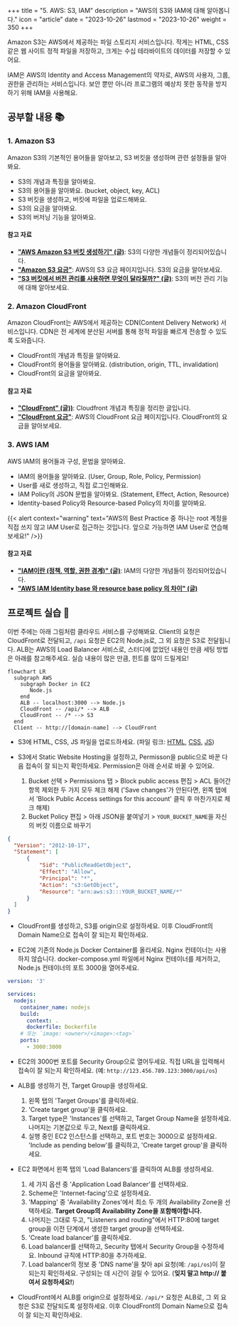 +++
title = "5. AWS: S3, IAM"
description = "AWS의 S3와 IAM에 대해 알아봅니다."
icon = "article"
date = "2023-10-26"
lastmod = "2023-10-26"
weight = 350
+++

Amazon S3는 AWS에서 제공하는 파일 스토리지 서비스입니다. 작게는 HTML, CSS 같은 웹 사이트 정적 파일을 저장하고, 크게는 수십 테라바이트의 데이터를 저장할 수 있어요.

IAM은 AWS의 Identity and Access Management의 약자로, AWS의 사용자, 그룹, 권한을 관리하는 서비스입니다. 보안 뿐만 아니라 프로그램의 예상치 못한 동작을 방지하기 위해 IAM을 사용해요.

## 공부할 내용 📚

### 1. Amazon S3

Amazon S3의 기본적인 용어들을 알아보고, S3 버킷을 생성하며 관련 설정들을 알아봐요.

- S3의 개념과 특징을 알아봐요.
- S3의 용어들을 알아봐요. (bucket, object, key, ACL)
- S3 버킷을 생성하고, 버킷에 파일을 업로드해봐요.
- S3의 요금을 알아봐요.
- S3의 버저닝 기능을 알아봐요.

#### 참고 자료

- **["AWS Amazon S3 버킷 생성하기" (글)](https://zzang9ha.tistory.com/358)**: S3의 다양한 개념들이 정리되어있습니다.
- **["Amazon S3 요금"](https://aws.amazon.com/ko/s3/pricing/)**: AWS의 S3 요금 페이지입니다. S3의 요금을 알아보세요.
- **["S3 버킷에서 버전 관리를 사용하면 무엇이 달라질까?" (글)](https://dev.classmethod.jp/articles/jw-what-would-it-make-a-difference-to-use-version-management-in-an-s3-bucket/)**: S3의 버전 관리 기능에 대해 알아보세요.

### 2. Amazon CloudFront

Amazon CloudFront는 AWS에서 제공하는 CDN(Content Delivery Network) 서비스입니다. CDN은 전 세계에 분산된 서버를 통해 정적 파일을 빠르게 전송할 수 있도록 도와줍니다.

- CloudFront의 개념과 특징을 알아봐요.
- CloudFront의 용어들을 알아봐요. (distribution, origin, TTL, invalidation)
- CloudFront의 요금을 알아봐요.

#### 참고 자료

- **["CloudFront" (글))](https://velog.io/@combi_areum/AWS-CloudFront)**: Cloudfront 개념과 특징을 정리한 글입니다.
- **["CloudFront 요금"](https://aws.amazon.com/ko/cloudfront/pricing/)**: AWS의 CloudFront 요금 페이지입니다. CloudFront의 요금을 알아보세요.

### 3. AWS IAM

AWS IAM의 용어들과 구성, 문법을 알아봐요.

- IAM의 용어들을 알아봐요. (User, Group, Role, Policy, Permission)
- User를 새로 생성하고, 직접 로그인해봐요.
- IAM Policy의 JSON 문법을 알아봐요. (Statement, Effect, Action, Resource)
- Identity-based Policy와 Resource-based Policy의 차이를 알아봐요.

{{< alert context="warning" text="AWS의 Best Practice 중 하나는 root 계정을 직접 쓰지 않고 IAM User로 접근하는 것입니다. 앞으로 가능하면 IAM User로 연습해보세요!" />}}

#### 참고 자료

- **["IAM이란 (정책, 역할, 권한 경계)" (글)](https://yoonchang.tistory.com/93)**: IAM의 다양한 개념들이 정리되어있습니다.
- **["AWS IAM Identity base 와 resource base policy 의 차이" (글)](https://going-to-end.tistory.com/entry/AWS-IAM-Policy%EC%A0%95%EC%B1%85-Role%EC%97%AD%ED%95%A0-%EC%97%90-%EB%8C%80%ED%95%B4-%EC%95%8C%EC%95%84%EB%B3%B4%EC%9E%90)**

## 프로젝트 실습 🎈

이번 주에는 아래 그림처럼 클라우드 서비스를 구성해봐요. Client의 요청은 CloudFront로 전달되고, `/api` 요청은 EC2의 Node.js로, 그 외 요청은 S3로 전달됩니다. ALB는 AWS의 Load Balancer 서비스로, 스터디에 없었던 내용인 만큼 세팅 방법은 아래를 참고해주세요. 실습 내용이 많은 만큼, 힌트를 많이 드릴게요!

```mermaid
flowchart LR
  subgraph AWS
    subgraph Docker in EC2
       Node.js
    end
    ALB -- localhost:3000 --> Node.js
    CloudFront -- /api/* --> ALB
    CloudFront -- /* --> S3
  end
  Client -- http://[domain-name] --> CloudFront
```

- S3에 HTML, CSS, JS 파일을 업로드하세요. (파일 링크:
<a href="https://github.com/skkuding/cookbook/blob/main/content/docs/infra/assets/week5/index.html" download>HTML</a>,
<a href="./assets/week5/style.css" download>CSS</a>,
<a href="./assets/week5/script.js" download>JS</a>)

- S3에서 Static Website Hosting을 설정하고, Permisson을 public으로 바꾼 다음 접속이 잘 되는지 확인하세요. Permission은 아래 순서로 바꿀 수 있어요.

  1. Bucket 선택 > Permissions 탭 > Block public access 편집 > ACL 들어간 항목 제외한 두 가지 모두 체크 해제 ('Save changes'가 안된다면, 왼쪽 탭에서 'Block Public Access settings for this account' 클릭 후 마찬가지로 체크 해제)
  2. Bucket Policy 편집 > 아래 JSON을 붙여넣기 > `YOUR_BUCKET_NAME`을 자신의 버킷 이름으로 바꾸기

```json
{
  "Version": "2012-10-17",
  "Statement": [
      {
          "Sid": "PublicReadGetObject",
          "Effect": "Allow",
          "Principal": "*",
          "Action": "s3:GetObject",
          "Resource": "arn:aws:s3:::YOUR_BUCKET_NAME/*"
      }
  ]
}
```

- CloudFront를 생성하고, S3를 origin으로 설정하세요. 이후 CloudFront의 Domain Name으로 접속이 잘 되는지 확인하세요.

- EC2에 기존의 Node.js Docker Container를 올리세요. Nginx 컨테이너는 사용하지 않습니다. docker-compose.yml 파일에서 Nginx 컨테이너를 제거하고, Node.js 컨테이너의 포트 3000을 열어주세요.

```yml
version: '3'

services:
  nodejs:
    container_name: nodejs
    build:
      context: .
      dockerfile: Dockerfile
    # 또는 `image: <owner>/<image>:<tag>`
    ports:
      - 3000:3000
```

- EC2의 3000번 포트를 Security Group으로 열어두세요. 직접 URL을 입력해서 접속이 잘 되는지 확인하세요. (예: `http://123.456.789.123:3000/api/os`)

- ALB를 생성하기 전, Target Group을 생성하세요.

  1. 왼쪽 탭의 'Target Groups'를 클릭하세요.
  2. 'Create target group'을 클릭하세요.
  3. Target type은 'Instances'를 선택하고, Target Group Name을 설정하세요. 나머지는 기본값으로 두고, Next를 클릭하세요.
  4. 실행 중인 EC2 인스턴스를 선택하고, 포트 번호는 3000으로 설정하세요. 'Include as pending below'를 클릭하고, 'Create target group'을 클릭하세요.

- EC2 화면에서 왼쪽 탭의 'Load Balancers'를 클릭하여 ALB를 생성하세요.

  1. 세 가지 옵션 중 'Application Load Balancer'를 선택하세요.
  2. Scheme은 'Internet-facing'으로 설정하세요.
  3. 'Mapping' 중 'Availability Zones'에서 최소 두 개의 Availability Zone을 선택하세요. **Target Group의 Availability Zone을 포함해야합니다.**
  4. 나머지는 그대로 두고, "Listeners and routing"에서 HTTP:80에 target group을 이전 단계에서 생성한 target group을 선택하세요.
  5. 'Create load balancer'를 클릭하세요.
  6. Load balancer를 선택하고, Security 탭에서 Security Group을 수정하세요. Inbound 규칙에 HTTP:80을 추가하세요.
  6. Load balancer의 정보 중 'DNS name'을 찾아 api 요청(예: `/api/os`)이 잘 되는지 확인하세요. 구성되는 데 시간이 걸릴 수 있어요. (**잊지 말고 http:// 붙여서 요청하세요!**)

- CloudFront에서 ALB를 origin으로 설정하세요. `/api/*` 요청은 ALB로, 그 외 요청은 S3로 전달되도록 설정하세요. 이후 CloudFront의 Domain Name으로 접속이 잘 되는지 확인하세요.

